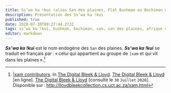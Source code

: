 ```yaml
---
title: Ss’wa ka !kui (alias San des plaines, Flat Bushman ou Bochiman des plaines)
description: Présentation des Ss’wa ka !kui
published: true
date: 2020-07-30T09:27:44.272Z
tags: ss’wa ka !kui, bushman, bochiman, san, san des plaines, afrique du sud 🇿🇦, khoïsan, bochiman des plaines
editor: markdown
---
```


***Ss’wa ka !kui*** est le nom endogène des `San` des plaines.
***Ss’wa ka !kui*** se traduit en français par : « celui qui appartient au groupe de `|xam` et qui vit dans les plaines ».[^1]

[^1]: [|xam contributors](http://lloydbleekcollection.cs.uct.ac.za/xam.html). In [The Digital Bleek & Lloyd](http://lloydbleekcollection.cs.uct.ac.za). [The Digital Bleek & Lloyd](http://lloydbleekcollection.cs.uct.ac.za) [en ligne]. [The Digital Bleek & Lloyd](http://lloydbleekcollection.cs.uct.ac.za) [consulté le `30` `Juillet` `2020`]. Disponible sur : http://lloydbleekcollection.cs.uct.ac.za/xam.html
